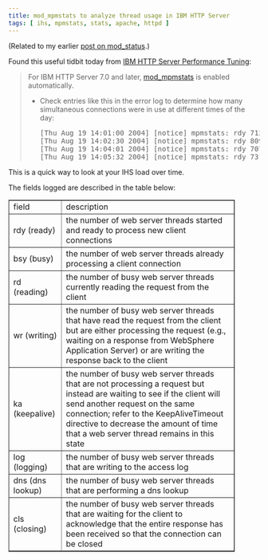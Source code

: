 ```yaml
---
title: mod_mpmstats to analyze thread usage in IBM HTTP Server
tags: [ ihs, mpmstats, stats, apache, httpd ]
---
```

(Related to my earlier [post on mod_status](/2012/09/06/ihs-diagnostics-websphere.html).)

Found this useful tidbit today from [IBM HTTP Server Performance Tuning](https://publib.boulder.ibm.com/httpserv/ihsdiag/ihs_performance.html):

> For IBM HTTP Server 7.0 and later, [mod_mpmstats](https://publib.boulder.ibm.com/httpserv/ihsdiag/2.0/mod_mpmstats.html) is enabled automatically.
> 
> *   Check entries like this in the error log to determine how many simultaneous connections were in use at different times of the day:
>     
>     <pre>[Thu Aug 19 14:01:00 2004] [notice] mpmstats: rdy 712 **bsy 312** rd 121 wr 173 ka 0 log 0 dns 0 cls 18
>     [Thu Aug 19 14:02:30 2004] [notice] mpmstats: rdy 809 **bsy 215** rd 131 wr 44 ka 0 log 0 dns 0 cls 40
>     [Thu Aug 19 14:04:01 2004] [notice] mpmstats: rdy 707 **bsy 317** rd 193 wr 97 ka 0 log 0 dns 0 cls 27
>     [Thu Aug 19 14:05:32 2004] [notice] mpmstats: rdy 731 **bsy 293** rd 196 wr 39 ka 0 log 0 dns 0 cls 58
>     </pre>

This is a quick way to look at your IHS load over time.

The fields logged are described in the table below:

<table style="width: 90%;" border="1">

<tbody>

<tr>

<td>field</td>

<td>description</td>

</tr>

<tr>

<td>rdy (ready)</td>

<td>the number of web server threads started and ready to process new client connections</td>

</tr>

<tr>

<td>bsy (busy)</td>

<td>the number of web server threads already processing a client connection</td>

</tr>

<tr>

<td>rd (reading)</td>

<td>the number of busy web server threads currently reading the request from the client</td>

</tr>

<tr>

<td>wr (writing)</td>

<td>the number of busy web server threads that have read the request from the client but are either processing the request (e.g., waiting on a response from WebSphere Application Server) or are writing the response back to the client</td>

</tr>

<tr>

<td>ka (keepalive)</td>

<td>the number of busy web server threads that are not processing a request but instead are waiting to see if the client will send another request on the same connection; refer to the KeepAliveTimeout directive to decrease the amount of time that a web server thread remains in this state</td>

</tr>

<tr>

<td>log (logging)</td>

<td>the number of busy web server threads that are writing to the access log</td>

</tr>

<tr>

<td>dns (dns lookup)</td>

<td>the number of busy web server threads that are performing a dns lookup</td>

</tr>

<tr>

<td>cls (closing)</td>

<td>the number of busy web server threads that are waiting for the client to acknowledge that the entire response has been received so that the connection can be closed</td>

</tr>

</tbody>

</table>
